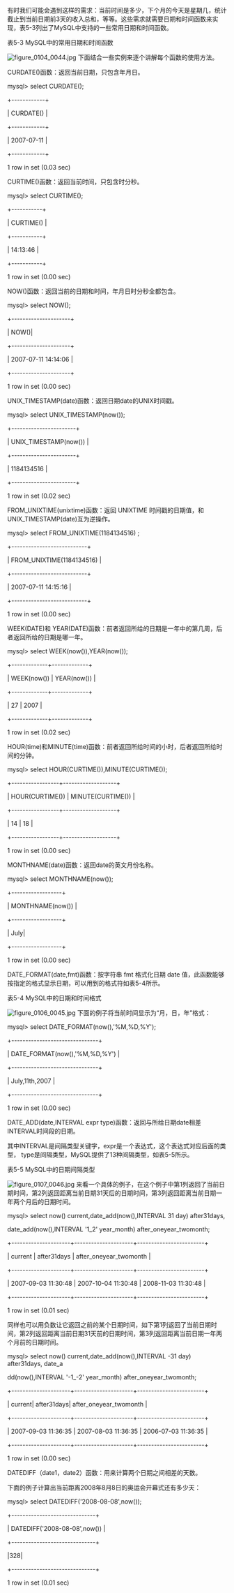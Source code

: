 

有时我们可能会遇到这样的需求：当前时间是多少，下个月的今天是星期几，统计截止到当前日期前3天的收入总和，等等。这些需求就需要日期和时间函数来实现，表5-3列出了MySQL中支持的一些常用日期和时间函数。

表5-3 MySQL中的常用日期和时间函数



![figure_0104_0044.jpg](../images/figure_0104_0044.jpg)
下面结合一些实例来逐个讲解每个函数的使用方法。

CURDATE()函数：返回当前日期，只包含年月日。

mysql> select CURDATE();

+------------+

| CURDATE() |

+------------+

| 2007-07-11 |

+------------+

1 row in set (0.03 sec)

CURTIME()函数：返回当前时间，只包含时分秒。

mysql> select CURTIME();

+-----------+

| CURTIME() |

+-----------+

| 14:13:46 |

+-----------+

1 row in set (0.00 sec)

NOW()函数：返回当前的日期和时间，年月日时分秒全都包含。

mysql> select NOW();

+---------------------+

| NOW()|

+---------------------+

| 2007-07-11 14:14:06 |

+---------------------+

1 row in set (0.00 sec)

UNIX_TIMESTAMP(date)函数：返回日期date的UNIX时间戳。

mysql> select UNIX_TIMESTAMP(now());

+-----------------------+

| UNIX_TIMESTAMP(now()) |

+-----------------------+

| 1184134516 |

+-----------------------+

1 row in set (0.02 sec)

FROM_UNIXTIME(unixtime)函数：返回 UNIXTIME 时间戳的日期值，和 UNIX_TIMESTAMP(date)互为逆操作。

mysql> select FROM_UNIXTIME(1184134516) ;

+---------------------------+

| FROM_UNIXTIME(1184134516) |

+---------------------------+

| 2007-07-11 14:15:16 |

+---------------------------+

1 row in set (0.00 sec)

WEEK(DATE)和 YEAR(DATE)函数：前者返回所给的日期是一年中的第几周，后者返回所给的日期是哪一年。

mysql> select WEEK(now()),YEAR(now());

+-------------+-------------+

| WEEK(now()) | YEAR(now()) |

+-------------+-------------+

| 27 | 2007 |

+-------------+-------------+

1 row in set (0.02 sec)

HOUR(time)和MINUTE(time)函数：前者返回所给时间的小时，后者返回所给时间的分钟。

mysql> select HOUR(CURTIME()),MINUTE(CURTIME());

+-----------------+-------------------+

| HOUR(CURTIME()) | MINUTE(CURTIME()) |

+-----------------+-------------------+

| 14 | 18 |

+-----------------+-------------------+

1 row in set (0.00 sec)

MONTHNAME(date)函数：返回date的英文月份名称。

mysql> select MONTHNAME(now());

+------------------+

| MONTHNAME(now()) |

+------------------+

| July|

+------------------+

1 row in set (0.00 sec)

DATE_FORMAT(date,fmt)函数：按字符串 fmt 格式化日期 date 值，此函数能够按指定的格式显示日期，可以用到的格式符如表5-4所示。

表5-4 MySQL中的日期和时间格式



![figure_0106_0045.jpg](../images/figure_0106_0045.jpg)
下面的例子将当前时间显示为“月，日，年”格式：

mysql> select DATE_FORMAT(now(),'%M,%D,%Y');

+-------------------------------+

| DATE_FORMAT(now(),'%M,%D,%Y') |

+-------------------------------+

| July,11th,2007 |

+-------------------------------+

1 row in set (0.00 sec)

DATE_ADD(date,INTERVAL expr type)函数：返回与所给日期date相差 INTERVAL时间段的日期。

其中INTERVAL是间隔类型关键字，expr是一个表达式，这个表达式对应后面的类型， type是间隔类型，MySQL提供了13种间隔类型，如表5-5所示。

表5-5 MySQL中的日期间隔类型



![figure_0107_0046.jpg](../images/figure_0107_0046.jpg)
来看一个具体的例子，在这个例子中第1列返回了当前日期时间，第2列返回距离当前日期31天后的日期时间，第3列返回距离当前日期一年两个月后的日期时间。

mysql> select now() current,date_add(now(),INTERVAL 31 day) after31days,

date_add(now(),INTERVAL '1_2' year_month) after_oneyear_twomonth;

+---------------------+---------------------+------------------------+

| current | after31days | after_oneyear_twomonth |

+---------------------+---------------------+------------------------+

| 2007-09-03 11:30:48 | 2007-10-04 11:30:48 | 2008-11-03 11:30:48 |

+---------------------+---------------------+------------------------+

1 row in set (0.01 sec)

同样也可以用负数让它返回之前的某个日期时间，如下第1列返回了当前日期时间，第2列返回距离当前日期31天前的日期时间，第3列返回距离当前日期一年两个月前的日期时间。

mysql> select now() current,date_add(now(),INTERVAL -31 day) after31days, date_a

dd(now(),INTERVAL '-1_-2' year_month) after_oneyear_twomonth;

+---------------------+---------------------+------------------------+

| current| after31days| after_oneyear_twomonth |

+---------------------+---------------------+------------------------+

| 2007-09-03 11:36:35 | 2007-08-03 11:36:35 | 2006-07-03 11:36:35 |

+---------------------+---------------------+------------------------+

1 row in set (0.00 sec)

DATEDIFF（date1，date2）函数：用来计算两个日期之间相差的天数。

下面的例子计算出当前距离2008年8月8日的奥运会开幕式还有多少天：

mysql> select DATEDIFF('2008-08-08',now());

+------------------------------+

| DATEDIFF('2008-08-08',now()) |

+------------------------------+

|328|

+------------------------------+

1 row in set (0.01 sec)



